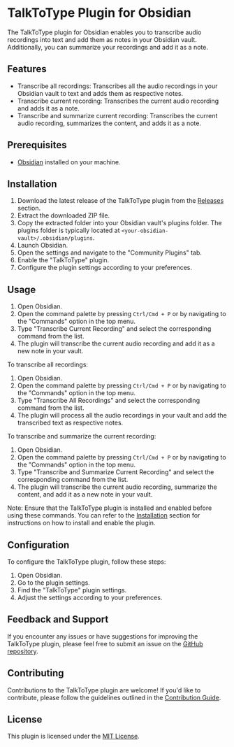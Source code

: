 # TalkToType Plugin for Obsidian

The TalkToType plugin for Obsidian enables you to transcribe audio recordings into text and add them as notes in your Obsidian vault. Additionally, you can summarize your recordings and add it as a note.

## Features

- Transcribe all recordings: Transcribes all the audio recordings in your Obsidian vault to text and adds them as respective notes.
- Transcribe current recording: Transcribes the current audio recording and adds it as a note.
- Transcribe and summarize current recording: Transcribes the current audio recording, summarizes the content, and adds it as a note.

## Prerequisites

- [Obsidian](https://obsidian.md/) installed on your machine.

## Installation

1. Download the latest release of the TalkToType plugin from the [Releases](https://github.com/NirantK/TalkToType/releases) section.
2. Extract the downloaded ZIP file.
3. Copy the extracted folder into your Obsidian vault's plugins folder. The plugins folder is typically located at `<your-obsidian-vault>/.obsidian/plugins`.
4. Launch Obsidian.
5. Open the settings and navigate to the "Community Plugins" tab.
6. Enable the "TalkToType" plugin.
7. Configure the plugin settings according to your preferences.

## Usage

1. Open Obsidian.
2. Open the command palette by pressing `Ctrl/Cmd + P` or by navigating to the "Commands" option in the top menu.
3. Type "Transcribe Current Recording" and select the corresponding command from the list.
4. The plugin will transcribe the current audio recording and add it as a new note in your vault.

To transcribe all recordings:

1. Open Obsidian.
2. Open the command palette by pressing `Ctrl/Cmd + P` or by navigating to the "Commands" option in the top menu.
3. Type "Transcribe All Recordings" and select the corresponding command from the list.
4. The plugin will process all the audio recordings in your vault and add the transcribed text as respective notes.

To transcribe and summarize the current recording:

1. Open Obsidian.
2. Open the command palette by pressing `Ctrl/Cmd + P` or by navigating to the "Commands" option in the top menu.
3. Type "Transcribe and Summarize Current Recording" and select the corresponding command from the list.
4. The plugin will transcribe the current audio recording, summarize the content, and add it as a new note in your vault.

Note: Ensure that the TalkToType plugin is installed and enabled before using these commands. You can refer to the [Installation](#installation) section for instructions on how to install and enable the plugin.

## Configuration

To configure the TalkToType plugin, follow these steps:

1. Open Obsidian.
2. Go to the plugin settings.
3. Find the "TalkToType" plugin settings.
4. Adjust the settings according to your preferences.

## Feedback and Support

If you encounter any issues or have suggestions for improving the TalkToType plugin, please feel free to submit an issue on the [GitHub repository](https://github.com/NirantK/TalkToType/issues).

## Contributing

Contributions to the TalkToType plugin are welcome! If you'd like to contribute, please follow the guidelines outlined in the [Contribution Guide](CONTRIBUTING.md).

## License

This plugin is licensed under the [MIT License](LICENSE).
